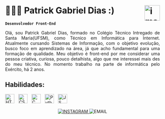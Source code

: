 # 👨🏽‍💻 Patrick Gabriel Dias :) <img align="right" width="50" height="50" alt="image" src="https://github.com/user-attachments/assets/df5e9bdc-8b50-467f-8693-d55c3799c6e5" />

**`Desenvolvedor Front-End`**

<p align="justify">
  Olá, sou Patrick Gabriel Dias, formado no Colégio Técnico Intregado de Santa Maria(UFSM), como Técnico em Informática para Internet. Atualmente cursando Sistemas de Informação, com o  objetivo evolução, busco foco em aprendizado na área, já que acho fundamental para uma formação de qualidade. Meu objetivo é front-end por me considerar uma pessoa criativa, curiosa, pouco detalhista, algo que me interessei mais des do meu técnico. No momento trabalho na parte de informática pelo Exército, há 2 anos.
</p>

## Habilidades:

<img
  align="left"
  alt="HTML"
  title="HTML"
  width="30px"
  style="padding-right: 10px;"
  src="https://cdn.jsdelivr.net/gh/devicons/devicon@latest/icons/html5/html5-original.svg"
/>
<img
  align="left"
  alt="CSS"
  title="CSS"
  width="30px"
  style="padding-right: 10px;"
  src="https://cdn.jsdelivr.net/gh/devicons/devicon@latest/icons/css3/css3-original.svg"
  />
<img
  align="left"
  alt="C"
  title="C++"
  width="30px"
  style="padding-right: 10px;"
  src="https://cdn.jsdelivr.net/gh/devicons/devicon@latest/icons/cplusplus/cplusplus-original.svg"
  />
<img
  align="left"
  alt="Python"
  title="Python"
  width="30px"
  style="padding-right: 10px;"
  src="https://cdn.jsdelivr.net/gh/devicons/devicon@latest/icons/python/python-original.svg"
  />
<img
  align="left"
  alt="JS"
  title="JavaScript"
  width="30px"
  style="padding-right: 10px;"
  src="https://cdn.jsdelivr.net/gh/devicons/devicon@latest/icons/javascript/javascript-original.svg" 
  />
 
<br/>
<br/>

<p align="center">
  <a href="https://www.instagram.com/pgd040/">
    <img alt="INSTAGRAM" title="INSTAGRAM" src="https://custom-icon-badges.demolab.com/badge/INSTAGRAM-8D9699?style=for-the-badge&logo=instagram"/>
  </a>
  <img cursor="text" alt="EMAIL" title="EMAIL"  src="https://custom-icon-badges.demolab.com/badge/patrickgabreildias40@gmail.com-8D9699?style=for-the-badge&logo=emailwhite&cursor=text"/>
</p>
